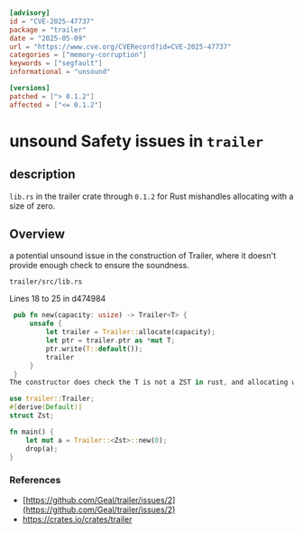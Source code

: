 ```toml
[advisory]
id = "CVE-2025-47737"
package = "trailer"
date = "2025-05-09"
url = "https://www.cve.org/CVERecord?id=CVE-2025-47737"
categories = ["memory-corruption"]
keywords = ["segfault"]
informational = "unsound"

[versions]
patched = ["> 0.1.2"]
affected = ["<= 0.1.2"]
```

# unsound Safety issues in `trailer`

## description

`lib.rs` in the trailer crate through `0.1.2` for Rust mishandles allocating with a size of zero.

## Overview

a potential unsound issue in the construction of Trailer, where it doesn't provide enough check to ensure the soundness.

`trailer/src/lib.rs`

Lines 18 to 25 in d474984
```rs
 pub fn new(capacity: usize) -> Trailer<T> { 
     unsafe { 
         let trailer = Trailer::allocate(capacity); 
         let ptr = trailer.ptr as *mut T; 
         ptr.write(T::default()); 
         trailer 
     } 
 } 
The constructor does check the T is not a ZST in rust, and allocating with size 0 is considered as undefined behaviors in Rust. A poc code like below can work:
```

```rs
use trailer::Trailer;
#[derive(Default)]
struct Zst;

fn main() {
    let mut a = Trailer::<Zst>::new(0);
    drop(a);
}
```

### References

- [https://github.com/Geal/trailer/issues/2](https://github.com/Geal/trailer/issues/2)
- [https://crates.io/crates/trailer ](https://crates.io/crates/trailer )